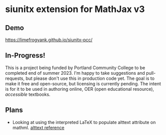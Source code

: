 # siunitx extension for MathJax v3

## Demo
https://limefrogyank.github.io/siunitx-pcc/

## In-Progress!

This is a project being funded by Portland Community College to be completed end of summer 2023.  I'm happy to take suggestions and pull-requests, but please don't use this in production code yet.  The goal is to make it free and open-source, but licensing is currently pending.  The intent is for it to be used in authoring online, OER (open educational resource), _accessible_ textbooks.  

## Plans

- Looking at using the interpreted LaTeX to populate alttext attribute on mathml. [alttext reference](https://w3c.github.io/mathml-core/#the-top-level-math-element)
